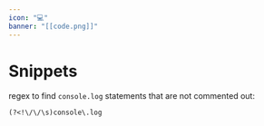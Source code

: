 ```yaml
---
icon: "💻"
banner: "[[code.png]]"
---
```

# Snippets

regex to find `console.log` statements that are not commented out:
```
(?<!\/\/\s)console\.log
```



